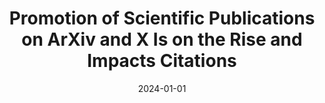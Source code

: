 ---
title: "Promotion of Scientific Publications on ArXiv and X Is on the Rise and Impacts Citations"
collection: publications
date: 2024-01-01
year: 2024
venue: 'review'
paperurl: 'https://arxiv.org/abs/2401.11116'
resourceslug: code
authors: 'Ch. Bagchi, E. Malmi, P.A. Grabowicz'
---